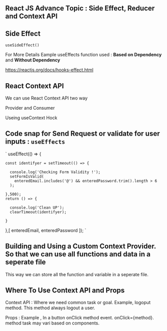 ## React JS Advance Topic : Side Effect, Reducer and Context API

## Side Effect

`useSideEffect()`

<p> For More Details Eample useEffects function used : <strong>Based on Dependency</strong> and <strong>Without Dependency</strong></p>

https://reactjs.org/docs/hooks-effect.html

## React Context API

<p> We can use React Context API two way </P>
<p>Provider and Consumer</p>
<p>Useing useContext Hock</p>

## Code snap for Send Request or validate for user inputs : `useEffects`

`
useEffect(() => {

    const identifyer = setTimeout(() => {

      console.log('Checking Form Validity !');
      setFormIsValid(
        enteredEmail.includes('@') && enteredPassword.trim().length > 6
      );

    },500);
    return () => {

      console.log('Clean UP');
      clearTimeout(identifyer);

    }

},[ enteredEmail, enteredPassword ]);
`

## Building and Using a Custom Context Provider. So that we can use all functions and data in a seperate file

This way we can store all the function and variable in a seperate file.

## Where To Use Context API and Props

Context API : Where we need common task or goal.
Example, logoput method. This method always logout a user.

Props : Example , In a button onClick method event. onClick={method}. method task may vari based on components.
